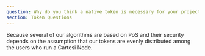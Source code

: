 ```yaml
---
question: Why do you think a native token is necessary for your project?
section: Token Questions
---
```


Because several of our algorithms are based on PoS and their security depends on the assumption that our tokens are evenly distributed among the users who run a Cartesi Node.